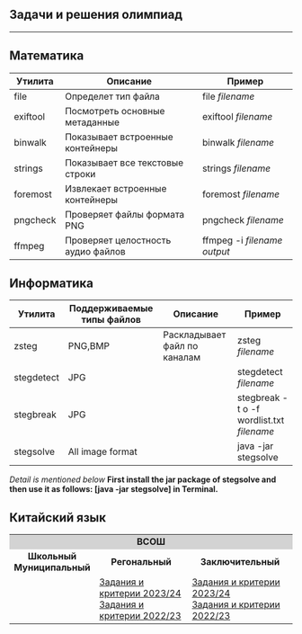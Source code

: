 ## Задачи и решения олимпиад
*****************************************************************
## Математика

|Утилита|Описание|Пример|
|-----|-------------|-------|
|file|Определет тип файла|file _filename_|
|exiftool|Посмотреть основные метаданные |exiftool _filename_ |
|binwalk|Показывает встроенные контейнеры| binwalk _filename_ |
|strings | Показывает все текстовые строки | strings _filename_ |
|foremost | Извлекает встроенные контейнеры | foremost _filename_ |
|pngcheck | Проверяет файлы формата PNG | pngcheck _filename_ |
|ffmpeg | Проверяет целостность аудио файлов | ffmpeg -i _filename_ _output_ |

## Информатика

| Утилита | Поддерживаемые типы файлов | Описание | Пример | 
|------|----------------------|-------|-------|
|zsteg | PNG,BMP | Раскладывает файл по каналам | zsteg _filename_|
|stegdetect| JPG |  | stegdetect _filename_ |
|stegbreak | JPG |  | stegbreak -t o -f wordlist.txt _filename_|
|stegsolve | All image format |  | java -jar stegsolve |

*Detail is mentioned below*
**First install the jar package of stegsolve and then use it as follows: [java -jar stegsolve] in Terminal.**

## Китайский язык
<table>
<tr bgcolor="#D3D3D3">
<td colspan="3" align="center"><b>ВСОШ</b></td>
</tr>
<tr  align="center">
<td><b>Школьный<br>Муниципальный</b></td>
<td><b>Регональный</b></td>
<td><b>Заключительный</b></td>
</tr><tr>
<td></td><td><a href="https://vso.edsoo.ru/index.php/s/bjedtmikXgQtTjA/download/%D0%9A%D0%B8%D1%82%D0%B0%D0%B9%D1%81%D0%BA%D0%B8%D0%B9%20%D1%8F%D0%B7%D1%8B%D0%BA%20%D0%A0%D0%AD%20%D0%92%D1%81%D0%9E%D0%A8%202023-24.zip">
Задания и критерии 2023/24</a><br>
<a href="https://vso.edsoo.ru/index.php/s/sXD5Sz7fCxFBi5m/download/%D0%9A%D0%B8%D1%82%D0%B0%D0%B9%D1%81%D0%BA%D0%B8%D0%B9%20%D1%8F%D0%B7%D1%8B%D0%BA%20%D0%A0%D0%AD%20%D0%92%D1%81%D0%9E%D0%A8%202022-23.zip">
Задания и критерии 2022/23</a></td>
<td><a href="https://vso.edsoo.ru/index.php/s/8gcKDY42i9EpMC4/download/%D0%9A%D0%B8%D1%82%D0%B0%D0%B9%D1%81%D0%BA%D0%B8%D0%B9%20%D1%8F%D0%B7%D1%8B%D0%BA%20%D0%97%D0%AD%20%D0%92%D1%81%D0%9E%D0%A8%202023-24.zip">
Задания и критерии 2023/24</a><br><a href="https://vso.edsoo.ru/index.php/s/M7npcYxwap6eMWD/download/%D0%9A%D0%B8%D1%82%D0%B0%D0%B9%D1%81%D0%BA%D0%B8%D0%B9%20%D1%8F%D0%B7%D1%8B%D0%BA%20%D0%97%D0%AD%20%D0%92%D1%81%D0%9E%D0%A8%202022-23.zip">
Задания и критерии 2022/23</a>
</td>
</tr>
</table>








  